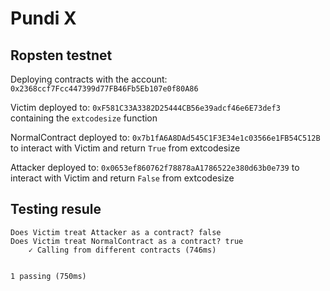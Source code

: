 # Pundi X

## Ropsten testnet

Deploying contracts with the account: `0x2368ccf7Fcc447399d77FB46Fb5Eb107e0f80A86`

Victim deployed to: `0xF581C33A3382D25444CB56e39adcf46e6E73def3` containing the `extcodesize` function

NormalContract deployed to: `0x7b1fA6A8DAd545C1F3E34e1c03566e1FB54C512B` to interact with Victim and return `True` from extcodesize

Attacker deployed to: `0x0653ef860762f78878aA1786522e380d63b0e739` to interact with Victim and return `False` from extcodesize

## Testing resule

    Does Victim treat Attacker as a contract? false
    Does Victim treat NormalContract as a contract? true
        ✓ Calling from different contracts (746ms)


    1 passing (750ms)
